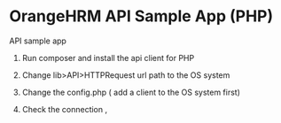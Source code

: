 OrangeHRM API Sample App (PHP)
===========

API sample app


1) Run composer and install the api client for PHP

2) Change lib>API>HTTPRequest url path to the OS system

3) Change the config.php ( add a client to the OS system first)

4) Check the connection ,



